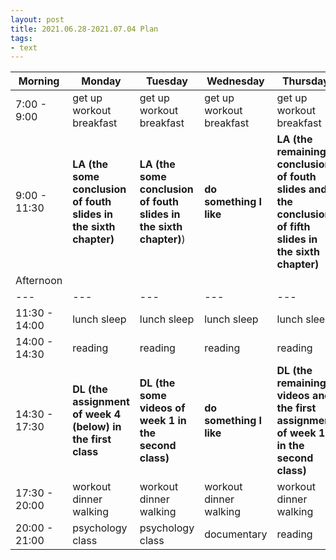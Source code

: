 ```yaml
---
layout: post
title: 2021.06.28-2021.07.04 Plan
tags:
- text
---   
```


| Morning | Monday | Tuesday | Wednesday | Thursday | Friday | Saturday | Sunday |
|---|---|---|---|---|---|---|---|
| 7:00 - 9:00  | get up workout breakfast | get up workout breakfast | get up workout breakfast | get up workout breakfast | get up workout breakfast | get up workout breakfast | get up workout breakfast |
| 9:00 - 11:30 | **LA (the some conclusion of fouth slides in the sixth chapter)** | **LA (the some conclusion of fouth slides in the sixth chapter)**) | **do something I like** | **LA (the remaining conclusion of fouth slides and the conclusion of fifth slides in the sixth chapter)** | **DL (the 2nd assignment of week 1 in the second class)** | do something I like | do something I like |
| Afternoon  |   |   |   |   |   |   |   |
|---|---|---|---|---|---|---|---|
| 11:30 - 14:00  | lunch sleep | lunch sleep | lunch sleep | lunch sleep | lunch sleep | lunch sleep | lunch sleep |
| 14:00 - 14:30  | reading | reading | reading | reading | reading | reading | reading |
| 14:30 - 17:30  | **DL (the assignment of week 4 (below) in the first class** | **DL (the some videos of week 1 in the second class)** | **do something I like** | **DL (the remaining videos and the first assignment of week 1  in the second class)** | **LA(the conclusion of sixth-seventh slides in the sixth chapter)** | do something I like | do something I like |
| 17:30 - 20:00  | workout dinner walking | workout dinner walking  | workout dinner walking | workout dinner walking | workout dinner walking | workout dinner walking | workout dinner walking |
| 20:00 - 21:00  | psychology class | psychology class | documentary | reading | reading | reading | reading |
